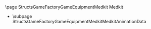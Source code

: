 \page StructsGameFactoryGameEquipmentMedkit Medkit
- \subpage StructsGameFactoryGameEquipmentMedkitMedkitAnimationData
